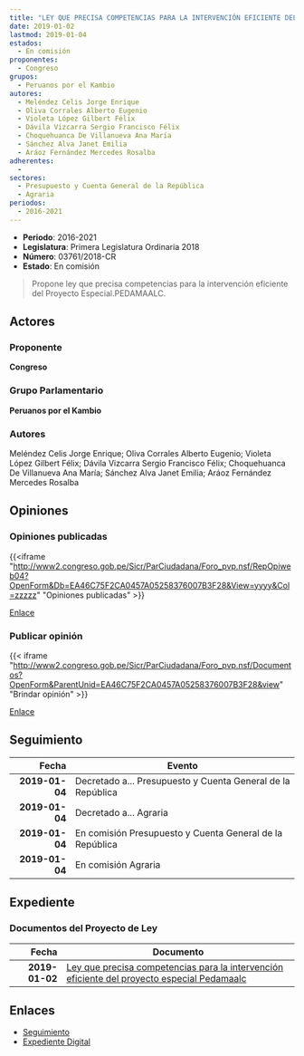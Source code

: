 ```yaml
---
title: "LEY QUE PRECISA COMPETENCIAS PARA LA INTERVENCIÓN EFICIENTE DEL PROYECTO ESPECIAL PEDAMAALC"
date: 2019-01-02
lastmod: 2019-01-04
estados: 
  - En comisión
proponentes: 
  - Congreso
grupos: 
  - Peruanos por el Kambio
autores: 
  - Meléndez Celis Jorge Enrique
  - Oliva Corrales Alberto Eugenio
  - Violeta López Gilbert Félix
  - Dávila Vizcarra Sergio Francisco Félix
  - Choquehuanca De Villanueva Ana María
  - Sánchez Alva Janet Emilia
  - Aráoz Fernández Mercedes Rosalba
adherentes: 
  - 
sectores: 
  - Presupuesto y Cuenta General de la República
  - Agraria
periodos: 
  - 2016-2021
---
```


- **Periodo**: 2016-2021
- **Legislatura**: Primera Legislatura Ordinaria 2018
- **Número**: 03761/2018-CR
- **Estado**: En comisión

> Propone ley que precisa competencias para la intervención eficiente del Proyecto Especial.PEDAMAALC.


## Actores

### Proponente

**Congreso**

### Grupo Parlamentario

**Peruanos por el Kambio**

### Autores

Meléndez Celis Jorge Enrique; Oliva Corrales Alberto Eugenio; Violeta López Gilbert Félix; Dávila Vizcarra Sergio Francisco Félix; Choquehuanca De Villanueva Ana María; Sánchez Alva Janet Emilia; Aráoz Fernández Mercedes Rosalba


## Opiniones

### Opiniones publicadas

{{<iframe "http://www2.congreso.gob.pe/Sicr/ParCiudadana/Foro_pvp.nsf/RepOpiweb04?OpenForm&Db=EA46C75F2CA0457A05258376007B3F28&View=yyyy&Col=zzzzz" "Opiniones publicadas" >}}

[Enlace](http://www2.congreso.gob.pe/Sicr/ParCiudadana/Foro_pvp.nsf/RepOpiweb04?OpenForm&Db=EA46C75F2CA0457A05258376007B3F28&View=yyyy&Col=zzzzz)
### Publicar opinión

{{< iframe "http://www2.congreso.gob.pe/Sicr/ParCiudadana/Foro_pvp.nsf/Documentos?OpenForm&ParentUnid=EA46C75F2CA0457A05258376007B3F28&view" "Brindar opinión" >}}

[Enlace](http://www2.congreso.gob.pe/Sicr/ParCiudadana/Foro_pvp.nsf/Documentos?OpenForm&ParentUnid=EA46C75F2CA0457A05258376007B3F28&view)

## Seguimiento

| Fecha | Evento |
|------:|--------|
| **2019-01-04** | Decretado a... Presupuesto y Cuenta General de la República|
| **2019-01-04** | Decretado a... Agraria|
| **2019-01-04** | En comisión Presupuesto y Cuenta General de la República|
| **2019-01-04** | En comisión Agraria|


## Expediente


### Documentos del Proyecto de Ley

| Fecha | Documento |
|------:|--------|
| **2019-01-02** | [Ley que precisa competencias para la intervención eficiente del proyecto especial Pedamaalc](http://www.leyes.congreso.gob.pe/Documentos/2016_2021/Proyectos_de_Ley_y_de_Resoluciones_Legislativas/PL0376120190102..pdf) |

## Enlaces 

- [Seguimiento](http://www2.congreso.gob.pe/Sicr/TraDocEstProc/CLProLey2016.nsf/f7fff46988ca05b1052578e100829cc7/705220485322c04f0525837600618b21?OpenDocument)
- [Expediente Digital](http://www2.congreso.gob.pe/Sicr/TraDocEstProc/CLProLey2016.nsf/f7fff46988ca05b1052578e100829cc7/705220485322c04f0525837600618b21?OpenDocument&Click=05257FB7005EB655.eb71d0cf91d8294e05256cdf006b5706/$Body/0.1C6C)
